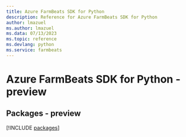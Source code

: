 ```yaml
---
title: Azure FarmBeats SDK for Python
description: Reference for Azure FarmBeats SDK for Python
author: lmazuel
ms.author: lmazuel
ms.data: 07/13/2023
ms.topic: reference
ms.devlang: python
ms.service: farmbeats
---
```

# Azure FarmBeats SDK for Python - preview
## Packages - preview
[!INCLUDE [packages](farmbeats-index.md)]